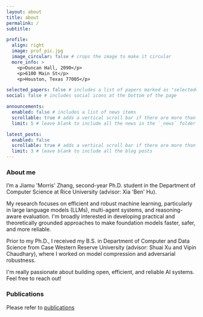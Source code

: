 ```yaml
---
layout: about
title: about
permalink: /
subtitle: 

profile:
  align: right
  image: prof_pic.jpg
  image_circular: false # crops the image to make it circular
  more_info: >
    <p>Duncan Hall, 2090</p>
    <p>6100 Main St</p>
    <p>Houston, Texas 77005</p>

selected_papers: false # includes a list of papers marked as "selected={true}"
social: false # includes social icons at the bottom of the page

announcements:
  enabled: false # includes a list of news items
  scrollable: true # adds a vertical scroll bar if there are more than 3 news items
  limit: 5 # leave blank to include all the news in the `_news` folder

latest_posts:
  enabled: false
  scrollable: true # adds a vertical scroll bar if there are more than 3 new posts items
  limit: 3 # leave blank to include all the blog posts
---
```


<!-- Write your biography here. Tell the world about yourself. Link to your favorite [subreddit](http://reddit.com). You can put a picture in, too. The code is already in, just name your picture `prof_pic.jpg` and put it in the `img/` folder.

Put your address / P.O. box / other info right below your picture. You can also disable any of these elements by editing `profile` property of the YAML header of your `_pages/about.md`. Edit `_bibliography/papers.bib` and Jekyll will render your [publications page](/al-folio/publications/) automatically.

Link to your social media connections, too. This theme is set up to use [Font Awesome icons](https://fontawesome.com/) and [Academicons](https://jpswalsh.github.io/academicons/), like the ones below. Add your Facebook, Twitter, LinkedIn, Google Scholar, or just disable all of them. -->

### About me

I’m a Jiamu 'Morris' Zhang, second-year Ph.D. student in the Department of Computer Science at Rice University (advisor: Xia 'Ben' Hu). 

My research focuses on efficient and robust machine learning, particularly in large language models (LLMs), multi-agent systems, and reasoning-aware evaluation. I'm broadly interested in developing practical and theoretically grounded approaches to make foundation models faster, safer, and more reliable.

Prior to my Ph.D., I received my B.S. in Department of Computer and Data Science from Case Western Reserve University (advisor: Shuai Xu and Vipin Chaudhary), where I worked on model compression and adversarial robustness.

I'm really passionate about building open, efficient, and reliable AI systems. Feel free to reach out!

### Publications

Please refer to [publications](https://scholar.google.com/citations?user=eQpW5EIAAAAJ&hl=en&oi=ao)
